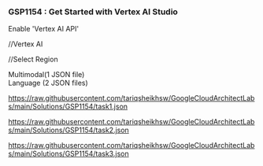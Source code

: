 ### GSP1154 :  Get Started with Vertex AI Studio 

Enable 'Vertex AI API'

//Vertex AI

//Select Region 

Multimodal(1 JSON file)  
Language (2 JSON files)

https://raw.githubusercontent.com/tariqsheikhsw/GoogleCloudArchitectLabs/main/Solutions/GSP1154/task1.json

https://raw.githubusercontent.com/tariqsheikhsw/GoogleCloudArchitectLabs/main/Solutions/GSP1154/task2.json

https://raw.githubusercontent.com/tariqsheikhsw/GoogleCloudArchitectLabs/main/Solutions/GSP1154/task3.json
